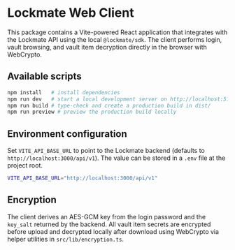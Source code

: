 # Lockmate Web Client

This package contains a Vite-powered React application that integrates with the Lockmate API
using the local `@lockmate/sdk`. The client performs login, vault browsing, and vault item
decryption directly in the browser with WebCrypto.

## Available scripts

```bash
npm install   # install dependencies
npm run dev   # start a local development server on http://localhost:5173
npm run build # type-check and create a production build in dist/
npm run preview # preview the production build locally
```

## Environment configuration

Set `VITE_API_BASE_URL` to point to the Lockmate backend (defaults to
`http://localhost:3000/api/v1`). The value can be stored in a `.env` file at the project root.

```bash
VITE_API_BASE_URL="http://localhost:3000/api/v1"
```

## Encryption

The client derives an AES-GCM key from the login password and the `key_salt` returned by the
backend. All vault item secrets are encrypted before upload and decrypted locally after download
using WebCrypto via helper utilities in `src/lib/encryption.ts`.
